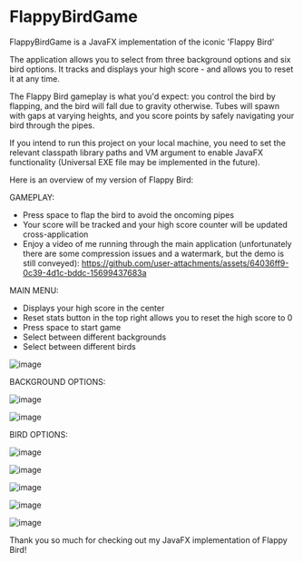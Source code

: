# FlappyBirdGame
FlappyBirdGame is a JavaFX implementation of the iconic 'Flappy Bird'

The application allows you to select from three background options and six bird options. It tracks and displays your high score - and allows you to reset it at any time.

The Flappy Bird gameplay is what you'd expect: you control the bird by flapping, and the bird will fall due to gravity otherwise. Tubes will spawn with gaps at varying heights, and you score points by safely navigating your bird through the pipes.

If you intend to run this project on your local machine, you need to set the relevant classpath library paths and VM argument to enable JavaFX functionality (Universal EXE file may be implemented in the future).

Here is an overview of my version of Flappy Bird:

GAMEPLAY:
  - Press space to flap the bird to avoid the oncoming pipes
  - Your score will be tracked and your high score counter will be updated cross-application
  - Enjoy a video of me running through the main application (unfortunately there are some compression issues and a watermark, but the demo is still conveyed):
https://github.com/user-attachments/assets/64036ff9-0c39-4d1c-bddc-15699437683a


MAIN MENU:
  - Displays your high score in the center
  - Reset stats button in the top right allows you to reset the high score to 0
  - Press space to start game
  - Select between different backgrounds
  - Select between different birds 

![image](https://github.com/user-attachments/assets/67c9d609-8239-4f40-b0d5-7ace1c4758c0)


BACKGROUND OPTIONS:

![image](https://github.com/user-attachments/assets/653b36c9-55ac-48ca-bc55-f62d4df86309)

![image](https://github.com/user-attachments/assets/ad710eeb-316b-4dc6-ab11-65607cfc09bb)


BIRD OPTIONS:

![image](https://github.com/user-attachments/assets/3747bd4d-a38a-4b0d-b6cc-4a10fe79f801)

![image](https://github.com/user-attachments/assets/c7811b7c-e090-4a19-8b5c-fd804e59aa35)

![image](https://github.com/user-attachments/assets/73ec5487-286c-4380-a912-b4bc3a5fe9f2)

![image](https://github.com/user-attachments/assets/faecd00f-4227-49b9-9c87-f429681d7e6b)

![image](https://github.com/user-attachments/assets/7e02e4df-a502-4975-b38f-bbe788694632)

Thank you so much for checking out my JavaFX implementation of Flappy Bird!
